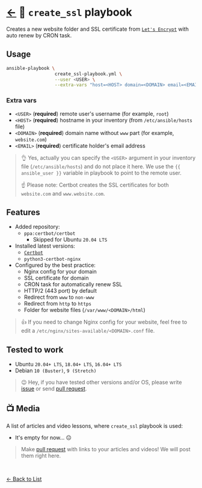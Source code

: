 # [←](https://github.com/truewebartisans/useful-playbooks) 📖 `create_ssl` playbook

Creates a new website folder and SSL certificate from [`Let's Encrypt`](https://letsencrypt.org/) with auto renew by CRON task.

## Usage

```bash
ansible-playbook \
                  create_ssl-playbook.yml \
                  --user <USER> \
                  --extra-vars "host=<HOST> domain=<DOMAIN> email=<EMAIL>"
```

### Extra vars

- `<USER>` (**required**) remote user's username (for example, `root`)
- `<HOST>` (**required**) hostname in your inventory (from `/etc/ansible/hosts` file)
- `<DOMAIN>` (**required**) domain name without `www` part (for example, `website.com`)
- `<EMAIL>` (**required**) certificate holder's email address

> 👌 Yes, actually you can specify the `<USER>` argument in your inventory file (`/etc/ansible/hosts`) and do not place it here. We use the `{{ ansible_user }}` variable in playbook to point to the remote user.
>
> ☝️ Please note: Certbot creates the SSL certificates for both `website.com` and `www.website.com`.

## Features

- Added repository:
  - `ppa:certbot/certbot`
    - Skipped for Ubuntu `20.04 LTS`
- Installed latest versions:
  - [`Certbot`](https://certbot.eff.org/)
  - `python3-certbot-nginx`
- Configured by the best practice:
  - Nginx config for your domain
  - SSL certificate for domain
  - CRON task for automatically renew SSL
  - HTTP/2 (443 port) by default
  - Redirect from `www` to `non-www`
  - Redirect from `http` to `https`
  - Folder for website files (`/var/www/<DOMAIN>/html`)

> 👍 If you need to change Nginx config for your website, feel free to edit a `/etc/nginx/sites-available/<DOMAIN>.conf` file.

## Tested to work

- Ubuntu `20.04+ LTS`, `18.04+ LTS`, `16.04+ LTS`
- Debian `10 (Buster)`, `9 (Stretch)`

> 😉 Hey, if you have tested other versions and/or OS, please write [issue](https://github.com/truewebartisans/useful-playbooks/issues/new) or send [pull request](https://github.com/truewebartisans/useful-playbooks/pulls).

## 📺 Media

A list of articles and video lessons, where `create_ssl` playbook is used:

- It's empty for now... 😐

> Make [pull request](https://github.com/truewebartisans/useful-playbooks/pulls) with links to your articles and videos! We will post them right here.

<br/>

[← Back to List](https://github.com/truewebartisans/useful-playbooks#-available-playbooks)
